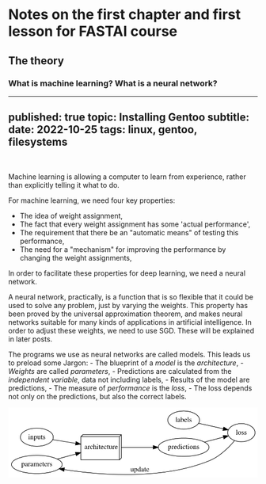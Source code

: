 # Notes on the first chapter and first lesson for FASTAI course

## The theory

### What is machine learning? What is a neural network?
---
published: true
topic: Installing Gentoo
subtitle: 
date: 2022-10-25
tags: linux, gentoo, filesystems
---

<br>

Machine learning is allowing a computer to learn from experience, rather than explicitly telling it what to do. 

For machine learning, we need four key properties:
 - The idea of weight assignment,
 - The fact that every weight assignment has some 'actual performance',
 - The requirement that there be an "automatic means" of testing this performance,
 - The need for a "mechanism" for improving the performance by changing the weight assignments,

In order to facilitate these properties for deep learning, we need a neural network.

A neural network, practically, is a function that is so flexible that it could be used to solve any problem, just by varying the weights. This property has been proved by the
universal approximation theorem, and makes neural networks suitable for many kinds of applications in artificial intelligence. In order to adjust these weights, we need to use SGD.
These will be explained in later posts.

The programs we use as neural networks are called models. This leads us to preload some Jargon:
    - The blueprint of a *model* is the *architecture*,
    - *Weights* are called *parameters*,
    - Predictions are calculated from the *independent variable*, data not including labels,
    - Results of the model are predictions,
    - The measure of *performance* is the *loss*,
    - The loss depends not only on the predictions, but also the correct labels.

![Diagram of the model working](/images/modeljargon.png)

